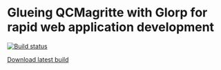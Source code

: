 # Glueing QCMagritte with Glorp for rapid web application development

[![Build status][badge]][travis]

[travis]: https://travis-ci.org/Afibre/booklet-qcmagritte-glorp
[badge]: https://travis-ci.org/Afibre/booklet-qcmagritte-glorp.svg?branch=master

[Download latest build](https://github.com/Afibre/booklet-qcmagritte-glorp/releases)
